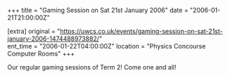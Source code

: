 +++
title = "Gaming Session on Sat 21st January 2006"
date = "2006-01-21T21:00:00Z"

[extra]
original = "https://uwcs.co.uk/events/gaming-session-on-sat-21st-january-2006-1474488973882/"    
ent_time = "2006-01-22T04:00:00Z"
location = "Physics Concourse Computer Rooms"
+++

Our regular gaming sessions of Term 2\! Come one and all\!


